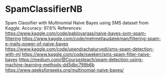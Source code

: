 # SpamClassifierNB
Spam Classifier with Multinomial Naive Bayes using SMS dataset from Kaggle.
Accuracy: 97.6%
References:
https://www.kaggle.com/code/pablovargas/naive-bayes-svm-spam-filtering
https://www.kaggle.com/code/mehmetlaudatekman/filtering-spam-e-mails-power-of-naive-bayes
https://www.kaggle.com/code/upendrachaturvedi/sms-spam-detection-with-ml
https://www.kaggle.com/code/swekerr/sms-spam-filter-naive-bayes
https://medium.com/@Coursesteach/spam-detection-using-machine-learning-methods-dd5dbc799b6b
https://www.geeksforgeeks.org/multinomial-naive-bayes/

